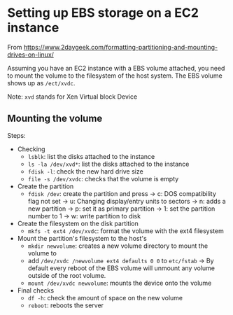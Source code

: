 # Setting up EBS storage on a EC2 instance

From https://www.2daygeek.com/formatting-partitioning-and-mounting-drives-on-linux/

Assuming you have an EC2 instance with a EBS volume attached, you need to mount the volume to the filesystem of the host system. The EBS volume shows up as `/ect/xvdc`.

Note: `xvd` stands for Xen Virtual block Device

## Mounting the volume

Steps:
- Checking
    - `lsblk`: list the disks attached to the instance
    - `ls -la /dev/xvd*`: list the disks attached to the instance
    - `fdisk -l`: check the new hard drive size
    - `file -s /dev/xvdc`: checks that the volume is empty
- Create the partition
    - `fdisk /dev`: create the partition and press
        -> c: DOS compatibility flag not set
        -> u: Changing display/entry units to sectors
        -> n: adds a new partition
        -> p: set it as primary partition
        -> 1: set the partition number to 1
        -> w: write partition to disk 
- Create the filesystem on the disk partition
    - `mkfs -t ext4 /dev/xvdc`: format the volume with the ext4 filesystem
- Mount the partition's filesystem to the host's
    - `mkdir newvolume`: creates a new volume directory to mount the volume to
    - add `/dev/xvdc /newvolume ext4 defaults 0 0` to `etc/fstab`
        -> By default every reboot of the EBS volume will unmount any volume outside of the root volume.
    - `mount /dev/xvdc newvolume`: mounts the device onto the volume
- Final checks
    - `df -h`: check the amount of space on the new volume
    - `reboot`: reboots the server
